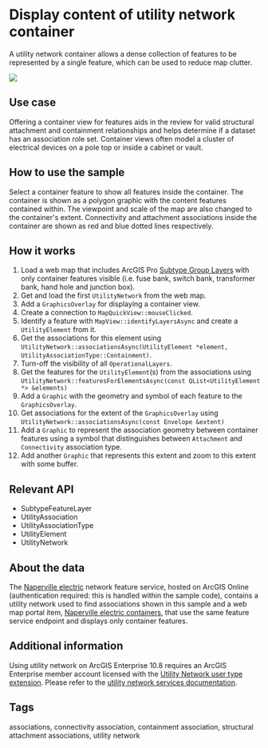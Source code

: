 # Display content of utility network container

A utility network container allows a dense collection of features to be represented by a single feature, which can be used to reduce map clutter.

![](screenshot.png)

## Use case

Offering a container view for features aids in the review for valid structural attachment and containment relationships and helps determine if a dataset has an association role set. Container views often model a cluster of electrical devices on a pole top or inside a cabinet or vault.

## How to use the sample

Select a container feature to show all features inside the container. The container is shown as a polygon graphic with the content features contained within. The viewpoint and scale of the map are also changed to the container's extent. Connectivity and attachment associations inside the container are shown as red and blue dotted lines respectively.

## How it works

1. Load a web map that includes ArcGIS Pro [Subtype Group Layers](https://pro.arcgis.com/en/pro-app/latest/help/mapping/layer-properties/subtype-layers.htm) with only container features visible (i.e. fuse bank, switch bank, transformer bank, hand hole and junction box).
2. Get and load the first `UtilityNetwork` from the web map.
3. Add a `GraphicsOverlay` for displaying a container view.
4. Create a connection to `MapQuickView::mouseClicked`.
5. Identify a feature with `MapView::identifyLayersAsync` and create a `UtilityElement` from it.
6. Get the associations for this element using `UtilityNetwork::associationsAsync(UtilityElement *element, UtilityAssociationType::Containment)`.
7. Turn-off the visibility of all `OperationalLayers`.
8. Get the features for the `UtilityElement`(s) from the associations using `UtilityNetwork::featuresForElementsAsync(const QList<UtilityElement *> &elements)`
9. Add a `Graphic` with the geometry and symbol of each feature to the `GraphicsOverlay`.
10. Get associations for the extent of the `GraphicsOverlay` using `UtilityNetwork::associationsAsync(const Envelope &extent)`
11. Add a `Graphic` to represent the association geometry between container features using a symbol that distinguishes between `Attachment` and `Connectivity` association type.
12. Add another `Graphic` that represents this extent and zoom to this extent with some buffer.

## Relevant API

* SubtypeFeatureLayer
* UtilityAssociation
* UtilityAssociationType
* UtilityElement
* UtilityNetwork

## About the data

The [Naperville electric](https://sampleserver7.arcgisonline.com/server/rest/services/UtilityNetwork/NapervilleElectric/FeatureServer) network feature service, hosted on ArcGIS Online (authentication required: this is handled within the sample code), contains a utility network used to find associations shown in this sample and a web map portal item, [Naperville electric containers](https://sampleserver7.arcgisonline.com/portal/home/item.html?id=813eda749a9444e4a9d833a4db19e1c8), that use the same feature service endpoint and displays only container features.

## Additional information

Using utility network on ArcGIS Enterprise 10.8 requires an ArcGIS Enterprise member account licensed with the [Utility Network user type extension](https://enterprise.arcgis.com/en/portal/latest/administer/windows/license-user-type-extensions.htm#ESRI_SECTION1_41D78AD9691B42E0A8C227C113C0C0BF). Please refer to the [utility network services documentation](https://enterprise.arcgis.com/en/server/latest/publish-services/windows/utility-network-services.htm).

## Tags

associations, connectivity association, containment association, structural attachment associations, utility network
